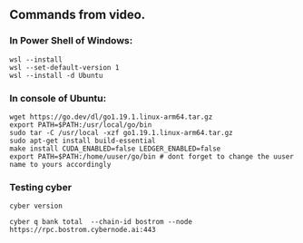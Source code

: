 ## Commands from video.
### In Power Shell of Windows:

```
wsl --install
wsl --set-default-version 1
wsl --install -d Ubuntu
```
### In console of Ubuntu:

```
wget https://go.dev/dl/go1.19.1.linux-arm64.tar.gz
export PATH=$PATH:/usr/local/go/bin
sudo tar -C /usr/local -xzf go1.19.1.linux-arm64.tar.gz
sudo apt-get install build-essential
make install CUDA_ENABLED=false LEDGER_ENABLED=false
export PATH=$PATH:/home/uuser/go/bin # dont forget to change the uuser name to yours accordingly
```
### Testing cyber

```
cyber version

cyber q bank total  --chain-id bostrom --node https://rpc.bostrom.cybernode.ai:443
```